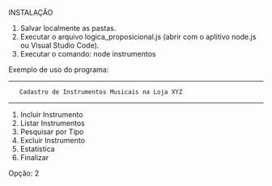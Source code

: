 INSTALAÇÃO

1. Salvar localmente as pastas.
2. Executar o arquivo logica_proposicional.js (abrir com o aplitivo node.js ou Visual Studio Code).
3. Executar o comando: node instrumentos

Exemplo de uso do programa:

------------------------------------------------------------
       Cadastro de Instrumentos Musicais na Loja XYZ
------------------------------------------------------------
1. Incluir Instrumento
2. Listar Instrumentos
3. Pesquisar por Tipo
4. Excluir Instrumento
5. Estatística
6. Finalizar

Opção: 2
